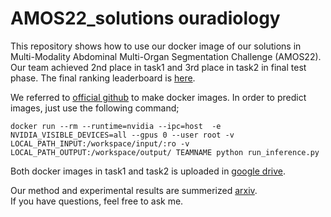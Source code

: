 # AMOS22_solutions ouradiology


This repository shows how to use our docker image of our solutions in Multi-Modality Abdominal Multi-Organ Segmentation Challenge (AMOS22).
Our team achieved 2nd place in task1 and 3rd place in task2 in final test phase. The final ranking leaderboard is [here](https://amos22.grand-challenge.org/final-ranking/).

We referred to [official github](https://github.com/JiYuanFeng/AMOS/tree/docker) to make docker images. In order to predict images, just use the following command;

```
docker run --rm --runtime=nvidia --ipc=host  -e NVIDIA_VISIBLE_DEVICES=all --gpus 0 --user root -v LOCAL_PATH_INPUT:/workspace/input/:ro -v LOCAL_PATH_OUTPUT:/workspace/output/ TEAMNAME python run_inference.py
```

Both docker images in task1 and task2 is uploaded in [google drive](https://drive.google.com/drive/folders/1plS5nNRIF2fNZm-BxjiTckF9JNFEUbp8?usp=sharing).

Our method and experimental results are summerized [arxiv](https://arxiv.org/abs/2210.13364).  
If you have questions, feel free to ask me.